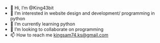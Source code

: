 - 👋 Hi, I’m @King43bit
- 👀 I’m interested in website design and development/ programming in python
- 🌱 I’m currently learning python
- 💞️ I’m looking to collaborate on programming
- 📫 How to reach me kingsam74.ks@gmail.com

<!---
King43bit/King43bit is a ✨ special ✨ repository because its `README.md` (this file) appears on your GitHub profile.
You can click the Preview link to take a look at your changes.
--->
